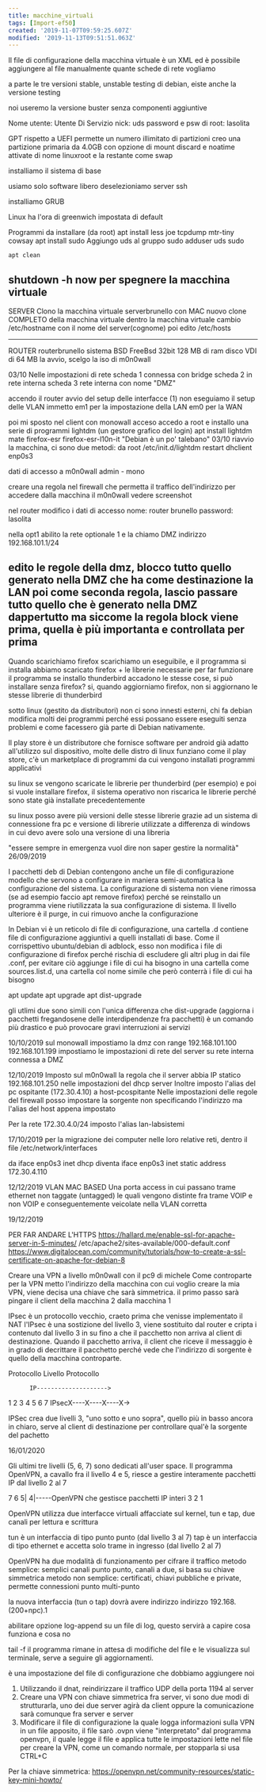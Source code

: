 ```yaml
---
title: macchine_virtuali
tags: [Import-ef50]
created: '2019-11-07T09:59:25.607Z'
modified: '2019-11-13T09:51:51.063Z'
---
```


Il file di configurazione della macchina virtuale è un XML
ed è possibile aggiungere al file manualmente quante schede di rete vogliamo

a parte le tre versioni stable, unstable testing di debian, eiste
anche la versione testing

noi useremo la versione buster senza componenti aggiuntive

Nome utente: Utente Di Servizio
nick: uds
password e psw di root: lasolita

GPT rispetto a UEFI permette un numero illimitato di partizioni
creo una partizione primaria da 4.0GB
con opzione di mount discard e noatime attivate di nome linuxroot
e la restante come swap

installiamo il sistema di base

usiamo solo software libero 
deselezioniamo server ssh

installiamo GRUB

Linux ha l'ora di greenwich impostata di default

Programmi da installare (da root)
	apt install less joe tcpdump mtr-tiny cowsay
	apt install sudo
Aggiungo uds al gruppo sudo
	adduser uds sudo
	
	apt clean
	
shutdown -h now per spegnere la macchina virtuale
------------------------------------------------------------------------
SERVER
Clono la macchina virtuale
serverbrunello con MAC nuovo
clone COMPLETO della macchina virtuale
dentro la macchina virtuale cambio /etc/hostname con il nome del server(cognome)
poi edito /etc/hosts

------------------------------------------------------------------------
ROUTER
routerbrunello
sistema BSD
FreeBsd 32bit
128 MB di ram
disco VDI di 64 MB
la avvio, scelgo la iso di m0n0wall

03/10
Nelle impostazioni di rete
scheda 1 connessa con bridge
scheda 2 in rete interna
scheda 3 rete interna con nome "DMZ"

accendo il router
avvio del setup delle interfacce (1)
non eseguiamo il setup delle VLAN
immetto em1 per la impostazione della LAN
em0 per la WAN

poi mi sposto nel client con monowall acceso
accedo a root e installo una serie di programmi
lightdm (un gestore grafico del login)
apt install lightdm mate firefox-esr firefox-esr-l10n-it
"Debian è un po' talebano" 03/10
riavvio la macchina, ci sono due metodi:
da root /etc/init.d/lightdm restart
dhclient enp0s3

dati di accesso a m0n0wall
admin - mono

creare una regola nel firewall che permetta il traffico dell'indirizzo
per accedere dalla macchina il m0n0wall vedere screenshot

nel router modifico i dati di accesso
nome: router brunello
password: lasolita

nella opt1 abilito la rete optionale 1 e la chiamo DMZ indirizzo
192.168.101.1/24

edito le regole della dmz, blocco tutto quello generato nella DMZ
che ha come destinazione la LAN
poi come seconda regola, lascio passare tutto quello che è generato
nella DMZ dappertutto
ma siccome la regola block viene prima, quella è più importanta e controllata
per prima
------------------------------------------------------------------------

Quando scarichiamo firefox scarichiamo un eseguibile, e il programma si installa
abbiamo scaricato firefox + le librerie necessarie per far funzionare il programma
se installo thunderbird accadono le stesse cose, si può installare senza firefox?
si, quando aggiorniamo firefox, non si aggiornano le stesse librerie di thunderbird

sotto linux (gestito da distributori) non ci sono innesti esterni, chi fa debian
modifica molti dei programmi perché essi possano essere eseguiti senza problemi
e come facessero già parte di Debian nativamente.

Il play store è un distributore che fornisce software per android già adatto
all'utilizzo sul dispositivo, molte delle distro di linux funziano come il play
store, c'è un marketplace di programmi da cui vengono installati programmi
applicativi

su linux se vengono scaricate le librerie per thunderbird (per esempio) e poi
si vuole installare firefox, il sistema operativo non riscarica le librerie
perché sono state già installate precedentemente

su linux posso avere più versioni delle stesse librerie grazie ad un sistema
di connessione fra pc e versione di librerie utilizzate a differenza di windows
in cui devo avere solo una versione di una libreria

"essere sempre in emergenza vuol dire non saper gestire la normalità" 26/09/2019

I pacchetti deb di Debian contengono anche un file di configurazione modello
che servono a configurare in maniera semi-automatica la configurazione del sistema.
La configurazione di sistema non viene rimossa (se ad esempio faccio apt remove
firefox) perché se reinstallo un programma viene riutilizzata la sua configurazione
di sistema. Il livello ulteriore è il purge, in cui rimuovo anche la configurazione

In Debian vi è un reticolo di file di configurazione, una cartella .d contiene
file di configurazione aggiuntivi a quelli installati di base. Come il corrispettivo
ubuntu/debian di adblock, esso non modifica i file di configurazione di firefox
perché rischia di escludere gli altri plug in dai file .conf, per evitare ciò
aggiunge i file di cui ha bisogno in una cartella come sources.list.d, una cartella
col nome simile che però conterrà i file di cui ha bisogno

apt update
apt upgrade
apt dist-upgrade

gli utlimi due sono simili con l'unica differenza che dist-upgrade (aggiorna i
pacchetti fregandosene delle interdipendenze fra pacchetti) è un comando
più drastico e può provocare gravi interruzioni ai servizi

10/10/2019
sul monowall impostiamo la dmz con range 192.168.101.100 192.168.101.199
impostiamo le impostazioni di rete del server su rete interna connessa a DMZ

12/10/2019
Imposto sul m0n0wall la regola che il server abbia IP statico 192.168.101.250
nelle impostazioni del dhcp server
Inoltre imposto l'alias del pc ospitante (172.30.4.10) a host-pcospitante
Nelle impostazioni delle regole del firewall posso impostare la sorgente non specificando
l'indirizzo ma l'alias del host appena impostato

Per la rete 172.30.4.0/24 imposto l'alias lan-labsistemi

17/10/2019
per la migrazione dei computer nelle loro relative reti, dentro il file
/etc/network/interfaces

da iface enp0s3 inet dhcp
diventa
iface enp0s3 inet static
    address 172.30.4.110
    
12/12/2019
VLAN MAC BASED
Una porta access in cui passano trame ethernet non taggate (untagged)
le quali vengono distinte fra trame VOIP e non VOIP e conseguentemente
veicolate nella VLAN corretta

19/12/2019

PER FAR ANDARE L'HTTPS
https://hallard.me/enable-ssl-for-apache-server-in-5-minutes/
/etc/apache2/sites-available/000-default.conf
https://www.digitalocean.com/community/tutorials/how-to-create-a-ssl-certificate-on-apache-for-debian-8

Creare una VPN a livello m0n0wall con il pc9 di michele
Come controparte per la VPN metto l'indirizzo della macchina con cui voglio
creare la mia VPN, viene decisa una chiave che sarà simmetrica.
il primo passo sarà pingare il client della macchina 2 dalla macchina 1

IPsec è un protocollo vecchio, craeto prima che venisse implementato il NAT
l'IPsec è una sostizione del livello 3, viene sostituito dal router e cripta
i contenuto dal livello 3 in su fino a che il pacchetto non arriva al client
di destinazione. Quando il pacchetto arriva, il client che riceve il messaggio è
in grado di decrittare il pacchetto perché vede che l'indirizzo di sorgente è quello
della macchina controparte.

Protocollo
Livello
Protocollo

          IP-------------------->
1    2    3    4    5    6    7
          IPsecX----X----X----X->

IPSec crea due livelli 3, "uno sotto e uno sopra", quello più in basso
ancora in chiaro, serve al client di destinazione per controllare qual'è la sorgente
del pachetto

16/01/2020

Gli ultimi tre livelli (5, 6, 7) sono dedicati all'user space.
Il programma OpenVPN, a cavallo fra il livello 4 e 5, riesce a gestire interamente
pacchetti IP dal livello 2 al 7

7
6
5|
4|-----OpenVPN che gestisce pacchetti IP interi
3
2
1

OpenVPN utilizza due interfacce virtuali affacciate sul kernel, tun e tap, due canali
per lettura e scrittura

tun è un interfaccia di tipo punto punto (dal livello 3 al 7)
tap è un interfaccia di tipo ethernet e accetta solo trame in ingresso (dal livello 2 al 7)

OpenVPN ha due modalità di funzionamento per cifrare il traffico
metodo semplice: semplici canali punto punto, canali a due, si basa su chiave simmetrica
metodo non semplice: certificati, chiavi pubbliche e private, permette connessioni punto multi-punto

la nuova interfaccia (tun o tap) dovrà avere indirizzo
indirizzo 192.168.(200+npc).1

abilitare opzione log-append su un file di log, questo servirà a capire cosa funziona e cosa no

tail -f <nomefile> il programma rimane in attesa di modifiche del file e le visualizza sul terminale,
serve a seguire gli aggiornamenti.

è una impostazione del file di configurazione che dobbiamo aggiungere noi

1. Utilizzando il dnat, reindirizzare il traffico UDP della porta 1194 al server
2. Creare una VPN con chiave simmetrica fra server, vi sono due modi di strutturarla,
uno dei due server agirà da client oppure la comunicazione sarà comunque fra server e server
3. Modificare il file di configurazione la quale logga informazioni sulla VPN in un file apposito,
il file sarò .ovpn viene "interpretato" dal programma openvpn, il quale legge il file e applica tutte
le impostazioni lette nel file per creare la VPN, come un comando normale, per stopparla si usa CTRL+C

Per la chiave simmetrica: https://openvpn.net/community-resources/static-key-mini-howto/
